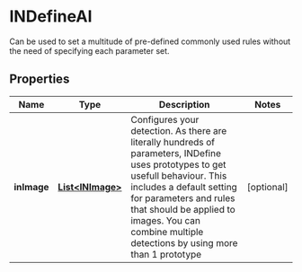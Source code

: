 

# INDefineAI

Can be used to set a multitude of pre-defined commonly used rules without the need of specifying each parameter set.

## Properties

Name | Type | Description | Notes
------------ | ------------- | ------------- | -------------
**inImage** | [**List&lt;INImage&gt;**](INImage.md) | Configures your detection. As there are literally hundreds of parameters, INDefine uses prototypes to get usefull behaviour. This includes a default setting for parameters and rules that should be applied to images. You can combine multiple detections by using more than 1 prototype |  [optional]



